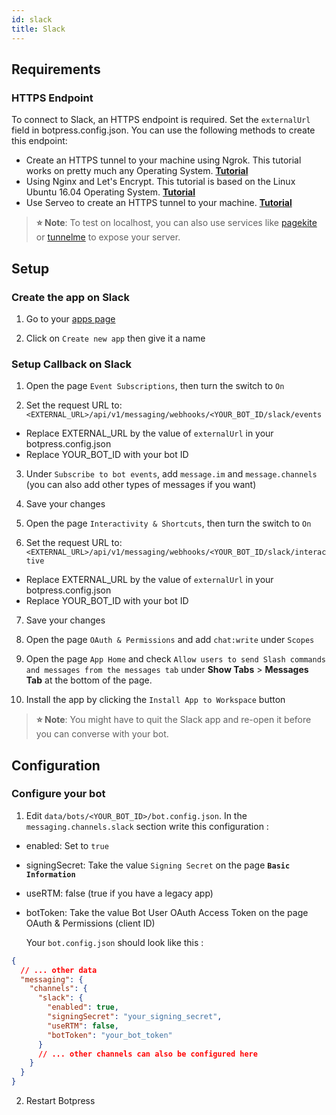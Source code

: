 ```yaml
---
id: slack
title: Slack
---
```


## Requirements

### HTTPS Endpoint

To connect to Slack, an HTTPS endpoint is required. Set the `externalUrl` field in botpress.config.json. You can use the following methods to create this endpoint:

- Create an HTTPS tunnel to your machine using Ngrok. This tutorial works on pretty much any Operating System. [**Tutorial**](https://api.slack.com/tutorials/tunneling-with-ngrok)
- Using Nginx and Let's Encrypt. This tutorial is based on the Linux Ubuntu 16.04 Operating System. [**Tutorial**](https://www.digitalocean.com/community/tutorials/how-to-secure-nginx-with-let-s-encrypt-on-ubuntu-16-04)
- Use Serveo to create an HTTPS tunnel to your machine. [**Tutorial**](https://medium.com/automationmaster/how-to-forward-my-local-port-to-public-using-serveo-4979f352a3bf)

> **⭐ Note**: To test on localhost, you can also use services like [pagekite](https://pagekite.net/) or [tunnelme](https://localtunnel.github.io/www/) to expose your server.

## Setup

### Create the app on Slack

1. Go to your [apps page](https://api.slack.com/apps)

2. Click on `Create new app` then give it a name

### Setup Callback on Slack

1. Open the page `Event Subscriptions`, then turn the switch to `On`

2. Set the request URL to: `<EXTERNAL_URL>/api/v1/messaging/webhooks/<YOUR_BOT_ID/slack/events`

- Replace EXTERNAL_URL by the value of `externalUrl` in your botpress.config.json
- Replace YOUR_BOT_ID with your bot ID

3. Under `Subscribe to bot events`, add `message.im` and `message.channels` (you can also add other types of messages if you want)

4. Save your changes

5. Open the page `Interactivity & Shortcuts`, then turn the switch to `On`

6. Set the request URL to: `<EXTERNAL_URL>/api/v1/messaging/webhooks/<YOUR_BOT_ID/slack/interactive`

- Replace EXTERNAL_URL by the value of `externalUrl` in your botpress.config.json
- Replace YOUR_BOT_ID with your bot ID

7. Save your changes

8. Open the page `OAuth & Permissions` and add `chat:write` under `Scopes`

9. Open the page `App Home` and check `Allow users to send Slash commands and messages from the messages tab` under **Show Tabs** > **Messages Tab** at the bottom of the page.

10. Install the app by clicking the `Install App to Workspace` button

> **⭐ Note**: You might have to quit the Slack app and re-open it before you can converse with your bot.

## Configuration

### Configure your bot

1. Edit `data/bots/<YOUR_BOT_ID>/bot.config.json`. In the `messaging.channels.slack` section write this configuration :

- enabled: Set to `true`
- signingSecret: Take the value `Signing Secret` on the page **`Basic Information`**
- useRTM: false (true if you have a legacy app)
- botToken: Take the value Bot User OAuth Access Token on the page OAuth & Permissions (client ID)

  Your `bot.config.json` should look like this :

```json
{
  // ... other data
  "messaging": {
    "channels": {
      "slack": {
        "enabled": true,
        "signingSecret": "your_signing_secret",
        "useRTM": false,
        "botToken": "your_bot_token"
      }
      // ... other channels can also be configured here
    }
  }
}
```

2. Restart Botpress
